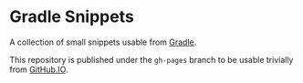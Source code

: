 Gradle Snippets
===============

A collection of small snippets usable from [Gradle](http://gradle.org).

This repository is published under the `gh-pages` branch to be usable trivially
from [GitHub.IO](https://lemonadelabinc.github.io/gradle-snippets/).
